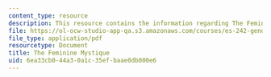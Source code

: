 ```yaml
---
content_type: resource
description: This resource contains the information regarding The Feminine Mystique.
file: https://ol-ocw-studio-app-qa.s3.amazonaws.com/courses/es-242-gender-issues-in-academics-and-academia-spring-2004/6ea33cb044a30a1c35efbaae0db000e6_MITES_242S04_ses8.pdf
file_type: application/pdf
resourcetype: Document
title: The Feminine Mystique
uid: 6ea33cb0-44a3-0a1c-35ef-baae0db000e6
---
```

